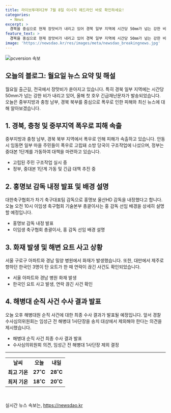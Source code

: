 ```yaml
---
title: 라이브투데이2부 7월 8일 이시각 헤드라인 바로 확인하세요!
categories:
  - News
excerpt: >
  경북을 중심으로 현재 장맛비가 내리고 있어 경북 일부 지역에 시간당 50㎜가 넘는 강한 비로 올해 첫 호우 긴급재난문자가 발송됐습니다. 경북 북부 일대 폭우로 안동시 임동면 일부 마을 주민들이 고립돼 소방 당국이 구조작업에 나섰고, 충청과 경북 지역 호우 특보에 따라 정부는 중대본 1단계를 가동했습니다. 또한, 대한축구협회가 차기 축구대표팀 감독으로 홍명보 울산HD 감독을 내정하고, 서울 아파트와 경남 밀양 병원에서 화재가 발생하며 한국인 3명이 탄 요트가 대만에서 제주로 향하던 바닷길에서 사고가 발생했습니다. 오늘 오후에는 해병대원 순직 사건에 대한 최종 수사 결과가 발표될 예정이다.
feature_text: >
  경북을 중심으로 현재 장맛비가 내리고 있어 경북 일부 지역에 시간당 50㎜가 넘는 강한 비로 올해 첫 호우 긴급재난문자가 발송됐습니다. 경북 북부 일대 폭우로 안동시 임동면 일부 마을 주민들이 고립돼 소방 당국이 구조작업에 나섰고, 충청과 경북 지역 호우 특보에 따라 정부는 중대본 1단계를 가동했습니다. 또한, 대한축구협회가 차기 축구대표팀 감독으로 홍명보 울산HD 감독을 내정하고, 서울 아파트와 경남 밀양 병원에서 화재가 발생하며 한국인 3명이 탄 요트가 대만에서 제주로 향하던 바닷길에서 사고가 발생했습니다. 오늘 오후에는 해병대원 순직 사건에 대한 최종 수사 결과가 발표될 예정이다.
image: 'https://newsdao.kr/res/images/meta/newsdao_breakingnews.jpg'
---
```


<p><img src="https://newsdao.kr/res/images/meta/newsdao_breakingnews.jpg" alt="pcversion 속보" /></p>

<h2>오늘의 블로그: 월요일 뉴스 요약 및 해설</h2>

<p data-ke-size="size16">월요일 출근길, 전국에서 장맛비가 쏟아지고 있습니다. 특히 경북 일부 지역에는 시간당 50mm가 넘는 강한 비가 내리고 있어, 올해 첫 호우 긴급재난문자가 발송되었습니다. 오늘은 중부지방과 충청 남부, 경북 북부를 중심으로 폭우로 인한 피해와 최신 뉴스에 대해 알아보겠습니다.</p>

<h2 data-ke-size="size26">1. 경북, 충청 및 중부지역 폭우로 피해 속출</h2>

<p>중부지방과 충청 남부, 경북 북부 지역에서 폭우로 인해 피해가 속출하고 있습니다. 안동시 임동면 일부 마을 주민들이 폭우로 고립돼 소방 당국이 구조작업에 나섰으며, 정부는 중대본 1단계를 가동하여 대책을 마련하고 있습니다.</p>

<ul>
  <li>고립된 주민 구조작업 실시 중</li>
  <li>정부, 중대본 1단계 가동 및 긴급 대책 추진 중</li>
</ul>

<h2 data-ke-size="size26">2. 홍명보 감독 내정 발표 및 배경 설명</h2>

<p>대한축구협회가 차기 축구대표팀 감독으로 홍명보 울산HD 감독을 내정했다고 합니다. 오늘 오전 10시 이임생 축구협회 기술본부 총괄이사는 홍 감독 선임 배경을 상세히 설명할 예정입니다.</p>

<ul>
  <li>홍명보 감독 내정 발표</li>
  <li>이임생 축구협회 총괄이사, 홍 감독 선임 배경 설명</li>
</ul>

<h2 data-ke-size="size26">3. 화재 발생 및 해변 요트 사고 상황</h2>

<p>서울 구로구 아파트와 경남 밀양 병원에서 화재가 발생했습니다. 또한, 대만에서 제주로 향하던 한국인 3명이 탄 요트가 한 때 연락이 끊긴 사건도 확인되었습니다.</p>

<ul>
  <li>서울 아파트와 경남 병원 화재 발생</li>
  <li>한국인 요트 사고 발생, 연락 끊긴 사건 확인</li>
</ul>

<h2 data-ke-size="size26">4. 해병대 순직 사건 수사 결과 발표</h2>

<p>오늘 오후 해병대원 순직 사건에 대한 최종 수사 결과가 발표될 예정입니다. 앞서 경찰 수사심의위원회는 임성근 전 해병대 1사단장을 송치 대상에서 제외해야 한다는 의견을 제시했습니다.</p>

<ul>
  <li>해병대 순직 사건 최종 수사 결과 발표</li>
  <li>수사심의위원회 의견, 임성근 전 해병대 1사단장 제외 결정</li>
</ul>

<hr>

<table>
  <tr>
    <td style="text-align: center; height: 17px;"><b>날씨</b></td>
    <td style="text-align: center; height: 17px;"><b>오늘</b></td>
    <td style="text-align: center; height: 17px;"><b>내일</b></td>
  </tr>
  <tr>
    <td style="text-align: center; height: 17px;"><b>최고 기온</b></td>
    <td style="text-align: center; height: 17px;"><b>27˚C</b></td>
    <td style="text-align: center; height: 17px;"><b>28˚C</b></td>
  </tr>
  <tr>
    <td style="text-align: center; height: 17px;"><b>최저 기온</b></td>
    <td style="text-align: center; height: 17px;"><b>18˚C</b></td>
    <td style="text-align: center; height: 17px;"><b>20˚C</b></td>
  </tr>
</table>

<p data-ke-size="size16">&nbsp;</p>
실시간 뉴스 속보는, <a href="https://newsdao.kr" rel="dofollow">https://newsdao.kr</a>


